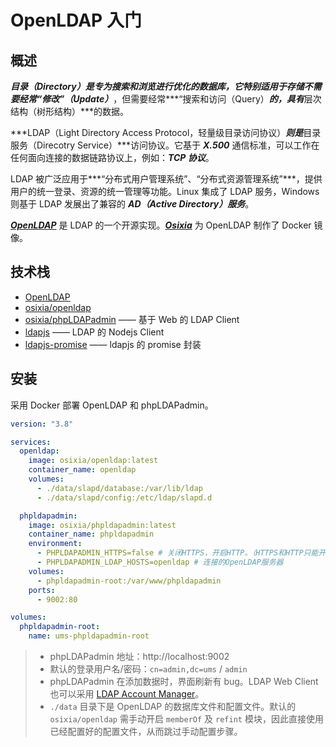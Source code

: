 

# OpenLDAP 入门



## 概述

***目录（Directory）***是专为搜索和浏览进行优化的数据库，它特别适用于存储不需要经常***“修改”（Update）***，但需要经常***“搜索和访问（Query）***的，具有***层次结构（树形结构）***的数据。

***LDAP（Light Directory Access Protocol，轻量级目录访问协议）***则是***目录服务（Direcotry Service）***访问协议。它基于 ***X.500*** 通信标准，可以工作在任何面向连接的数据链路协议上，例如：***TCP 协议***。

LDAP 被广泛应用于***“分布式用户管理系统”、“分布式资源管理系统”***，提供用户的统一登录、资源的统一管理等功能。Linux 集成了 LDAP 服务，Windows 则基于 LDAP 发展出了兼容的 ***AD（Active Directory）服务***。

***[OpenLDAP](https://www.openldap.org/)*** 是 LDAP 的一个开源实现。***[Osixia](https://github.com/osixia/docker-openldap)*** 为 OpenLDAP 制作了 Docker 镜像。



## 技术栈

- [OpenLDAP](https://www.openldap.org)
- [osixia/openldap](https://github.com/osixia/docker-openldap)
- [osixia/phpLDAPadmin](https://github.com/osixia/docker-phpLDAPadmin) —— 基于 Web 的 LDAP Client
- [ldapjs](http://ldapjs.org/) —— LDAP 的 Nodejs Client
- [ldapjs-promise](https://www.npmjs.com/package/ldapjs-promise) —— ldapjs 的 promise 封装



## 安装

采用 Docker 部署 OpenLDAP 和 phpLDAPadmin。

```yaml
version: "3.8"

services:
  openldap:
    image: osixia/openldap:latest
    container_name: openldap
    volumes:
      - ./data/slapd/database:/var/lib/ldap
      - ./data/slapd/config:/etc/ldap/slapd.d

  phpldapadmin:
    image: osixia/phpldapadmin:latest
    container_name: phpldapadmin
    environment:
      - PHPLDAPADMIN_HTTPS=false # 关闭HTTPS，开启HTTP。（HTTPS和HTTP只能开启一个）
      - PHPLDAPADMIN_LDAP_HOSTS=openldap # 连接的OpenLDAP服务器
    volumes:
      - phpldapadmin-root:/var/www/phpldapadmin
    ports:
      - 9002:80

volumes:
  phpldapadmin-root:
    name: ums-phpldapadmin-root
```

> - phpLDAPadmin 地址：http://localhost:9002
> - 默认的登录用户名/密码：`cn=admin,dc=ums` / `admin`
> - phpLDAPadmin 在添加数据时，界面刷新有 bug。LDAP Web Client 也可以采用 [LDAP Account Manager](https://www.ldap-account-manager.org/lamcms/)。
> - `./data` 目录下是 OpenLDAP 的数据库文件和配置文件。默认的 `osixia/openldap` 需手动开启 `memberOf` 及 `refint` 模块，因此直接使用已经配置好的配置文件，从而跳过手动配置步骤。
